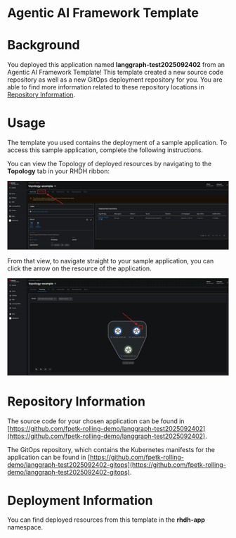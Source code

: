 # Agentic AI Framework Template

# Background

You deployed this application named **langgraph-test2025092402** from an Agentic AI Framework Template! This template created a new source code repository as well as a new GitOps deployment repository for you. You are able to find more information related to these repository locations in [Repository Information](#repository-information).

# Usage

The template you used contains the deployment of a sample application. To access this sample application, complete the following instructions.

You can view the Topology of deployed resources by navigating to the **Topology** tab in your RHDH ribbon:

![Topology Ribbon](./images/topology-ribbon.png)

From that view, to navigate straight to your sample application, you can click the arrow on the resource of the application.

![Topology View Application Link](./images/topology-app-link.png)

# Repository Information

The source code for your chosen application can be found in [https://github.com/fpetk-rolling-demo/langgraph-test2025092402](https://github.com/fpetk-rolling-demo/langgraph-test2025092402).

The GitOps repository, which contains the Kubernetes manifests for the application can be found in
[https://github.com/fpetk-rolling-demo/langgraph-test2025092402-gitops](https://github.com/fpetk-rolling-demo/langgraph-test2025092402-gitops).

# Deployment Information

You can find deployed resources from this template in the **rhdh-app** namespace.
